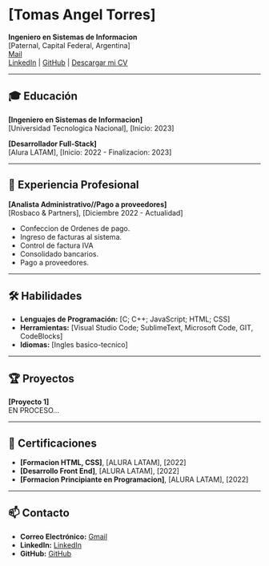 # [Tomas Angel Torres]

**Ingeniero en Sistemas de Informacion**  
[Paternal, Capital Federal, Argentina]  
[Mail](torrestomas.2004@gmail.com)  
[LinkedIn](https://www.linkedin.com/in/tomastorres2004/) | [GitHub](https://github.com/toomastorres) | [Descargar mi CV](CV_Tomas_Angel_Torres)

---

## 🎓 Educación

**[Ingeniero en Sistemas de Informacion]**  
[Universidad Tecnologica Nacional], [Inicio: 2023]

**[Desarrollador Full-Stack]**  
[Alura LATAM], [Inicio: 2022 - Finalizacion: 2023]

---

## 💼 Experiencia Profesional

**[Analista Administrativo//Pago a proveedores]**  
[Rosbaco & Partners], [Diciembre 2022 - Actualidad]

- Confeccion de Ordenes de pago.
- Ingreso de facturas al sistema.
- Control de factura IVA
- Consolidado bancarios.
- Pago a proveedores.

---

## 🛠️ Habilidades

- **Lenguajes de Programación:** [C; C++; JavaScript; HTML; CSS]
- **Herramientas:** [Visual Studio Code; SublimeText, Microsoft Code, GIT, CodeBlocks]
- **Idiomas:** [Ingles basico-tecnico]

---

## 🏆 Proyectos

**[Proyecto 1]**  
EN PROCESO...  

---

## 📜 Certificaciones

- **[Formacion HTML, CSS]**, [ALURA LATAM], [2022]
- **[Desarrollo Front End]**, [ALURA LATAM], [2022]
- **[Formacion Principiante en Programacion]**, [ALURA LATAM], [2022]

---

## 📫 Contacto

- **Correo Electrónico:** [Gmail](torrestomas.2004@gmail.com)
- **LinkedIn:** [LinkedIn](https://www.linkedin.com/in/tomastorres2004/)
- **GitHub:** [GitHub](https://github.com/toomastorres)

<!---
toomastorres/toomastorres is a ✨ special ✨ repository because its `README.md` (this file) appears on your GitHub profile.
You can click the Preview link to take a look at your changes.
--->

